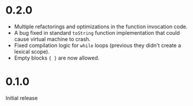 # 0.2.0
 * Multiple refactorings and optimizations in the function
    invocation code.
 * A bug fixed in standard `toString` function implementation
    that could cause virtual machine to crash.
 * Fixed compilation logic for `while` loops (previous they
    didn't create a lexical scope).
 * Empty blocks `{ }` are now allowed.

# 0.1.0
Initial release